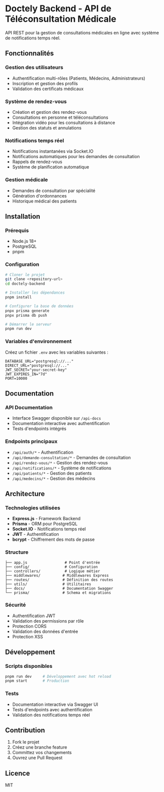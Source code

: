# Doctely Backend - API de Téléconsultation Médicale

API REST pour la gestion de consultations médicales en ligne avec système de notifications temps réel.

## Fonctionnalités

### Gestion des utilisateurs

- Authentification multi-rôles (Patients, Médecins, Administrateurs)
- Inscription et gestion des profils
- Validation des certificats médicaux

### Système de rendez-vous

- Création et gestion des rendez-vous
- Consultations en personne et téléconsultations
- Intégration vidéo pour les consultations à distance
- Gestion des statuts et annulations

### Notifications temps réel

- Notifications instantanées via Socket.IO
- Notifications automatiques pour les demandes de consultation
- Rappels de rendez-vous
- Système de planification automatique

### Gestion médicale

- Demandes de consultation par spécialité
- Génération d'ordonnances
- Historique médical des patients

## Installation

### Prérequis

- Node.js 18+
- PostgreSQL
- pnpm

### Configuration

```bash
# Cloner le projet
git clone <repository-url>
cd doctely-backend

# Installer les dépendances
pnpm install

# Configurer la base de données
pnpx prisma generate
pnpx prisma db push

# Démarrer le serveur
pnpm run dev
```

### Variables d'environnement

Créez un fichier `.env` avec les variables suivantes :

```env
DATABASE_URL="postgresql://..."
DIRECT_URL="postgresql://..."
JWT_SECRET="your-secret-key"
JWT_EXPIRES_IN="7d"
PORT=10000
```

## Documentation

### API Documentation

- Interface Swagger disponible sur `/api-docs`
- Documentation interactive avec authentification
- Tests d'endpoints intégrés

### Endpoints principaux

- `/api/auth/*` - Authentification
- `/api/demande-consultation/*` - Demandes de consultation
- `/api/rendez-vous/*` - Gestion des rendez-vous
- `/api/notifications/*` - Système de notifications
- `/api/patients/*` - Gestion des patients
- `/api/medecins/*` - Gestion des médecins

## Architecture

### Technologies utilisées

- **Express.js** - Framework Backend
- **Prisma** - ORM pour PostgreSQL
- **Socket.IO** - Notifications temps réel
- **JWT** - Authentification
- **bcrypt** - Chiffrement des mots de passe

### Structure

```
├── app.js                 # Point d'entrée
├── config/                # Configuration
├── controllers/           # Logique métier
├── middlewares/          # Middlewares Express
├── routes/               # Définition des routes
├── utils/                # Utilitaires
├── docs/                 # Documentation Swagger
└── prisma/               # Schema et migrations
```

### Sécurité

- Authentification JWT
- Validation des permissions par rôle
- Protection CORS
- Validation des données d'entrée
- Protection XSS

## Développement

### Scripts disponibles

```bash
pnpm run dev     # Développement avec hot reload
pnpm start       # Production
```

### Tests

- Documentation interactive via Swagger UI
- Tests d'endpoints avec authentification
- Validation des notifications temps réel

## Contribution

1. Fork le projet
2. Créez une branche feature
3. Committez vos changements
4. Ouvrez une Pull Request

## Licence

MIT
